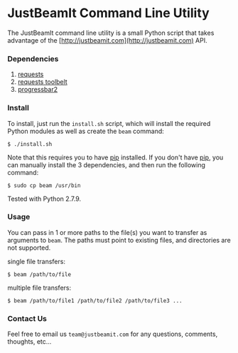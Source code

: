 # JustBeamIt Command Line Utility

The JustBeamIt command line utility is a small Python script that takes advantage of the [http://justbeamit.com](http://justbeamit.com) API.

### **Dependencies**

  1. [requests](http://docs.python-requests.org/en/latest/)
  2. [requests toolbelt](https://github.com/sigmavirus24/requests-toolbelt)
  3. [progressbar2](https://github.com/WoLpH/python-progressbar)

### **Install**

To install, just run the `install.sh` script, which will install the required Python modules as well as create the `beam` command:

    $ ./install.sh

Note that this requires you to have [pip](https://pip.pypa.io/en/latest/index.html) installed. If you don't have [pip](https://pip.pypa.io/en/latest/index.html), you can manually install the 3 dependencies, and then run the following command:

    $ sudo cp beam /usr/bin

Tested with Python 2.7.9.

### **Usage**

You can pass in 1 or more paths to the file(s) you want to transfer as arguments to `beam`. The paths must point to existing files, and directories are not supported.

single file transfers:

    $ beam /path/to/file

multiple file transfers:

    $ beam /path/to/file1 /path/to/file2 /path/to/file3 ...

### **Contact Us**

Feel free to email us `team@justbeamit.com` for any questions, comments, thoughts, etc...
